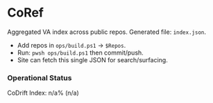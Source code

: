 # CoRef
Aggregated VA index across public repos. Generated file: `index.json`.

- Add repos in `ops/build.ps1` → `$Repos`.
- Run: `pwsh ops/build.ps1` then commit/push.
- Site can fetch this single JSON for search/surfacing.
<!-- BEGIN: STATUS -->
### Operational Status
CoDrift Index: n/a% (n/a)
<!-- END: STATUS -->

